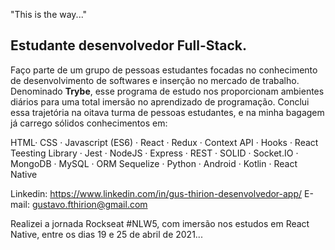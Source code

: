 "This is the way..."

Estudante desenvolvedor Full-Stack.
--------------

Faço parte de um grupo de pessoas estudantes focadas no conhecimento de desenvolvimento de softwares e inserção no mercado de trabalho. Denominado **Trybe**, esse programa de estudo nos proporcionam ambientes diários para uma total imersão no aprendizado de programação. Conclui essa trajetória na oitava turma de pessoas estudantes, e na minha bagagem já carrego sólidos conhecimentos em:

HTML· CSS ·
Javascript (ES6) ·
React · Redux · Context API · Hooks · React Teesting Library ·
Jest ·
NodeJS · Express · REST · SOLID · Socket.IO ·
MongoDB ·
MySQL · ORM Sequelize ·
Python · 
Android · Kotlin · 
React Native

Linkedin: https://www.linkedin.com/in/gus-thirion-desenvolvedor-app/
E-mail: gustavo.fthirion@gmail.com

Realizei a jornada Rockseat #NLW5, com imersão nos estudos em React Native, entre os dias 19 e 25 de abril de 2021...
